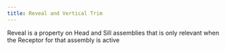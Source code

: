 ```yaml
---
title: Reveal and Vertical Trim
---
```


Reveal is a property on Head and Sill assemblies that is only relevant when the Receptor for that assembly is active